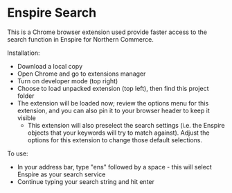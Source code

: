 # Enspire Search

This is a Chrome browser extension used provide faster access to the search function in Enspire for Northern Commerce.

Installation:
 * Download a local copy
 * Open Chrome and go to extensions manager
 * Turn on developer mode (top right)
 * Choose to load unpacked extension (top left), then find this project folder
 * The extension will be loaded now; review the options menu for this extension, and you can also pin it to your browser header to keep it visible
   * This extension will also preselect the search settings (i.e. the Enspire objects that your keywords will try to match against). Adjust the options for this extension to change those default selections.

To use:
 * In your address bar, type "ens" followed by a space - this will select Enspire as your search service
 * Continue typing your search string and hit enter
